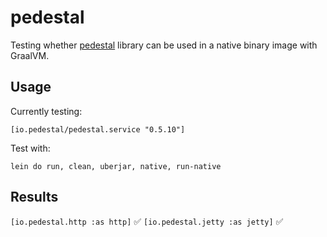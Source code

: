 # pedestal

Testing whether [pedestal](https://github.com/pedestal/pedestal) library can be used in a native binary image with GraalVM.

## Usage

Currently testing:

    [io.pedestal/pedestal.service "0.5.10"]

Test with:

    lein do run, clean, uberjar, native, run-native

## Results

`[io.pedestal.http :as http]` :white_check_mark:
`[io.pedestal.jetty :as jetty]` :white_check_mark:
